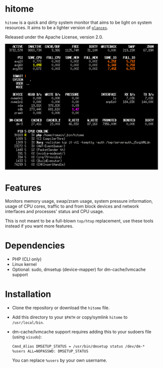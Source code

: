 hitome
======

`hitome` is a quick and dirty system monitor that aims to be light on
system resources. It aims to be a lighter version of
[`glances`](https://github.com/nicolargo/glances).

Released under the Apache License, version 2.0.

![](./demo.gif)

Features
========

Monitors memory usage, swap/zram usage, system pressure information,
usage of CPU cores, traffic to and from block devices and network
interfaces and processes' status and CPU usage.

This is not meant to be a full-blown `top/htop` replacement, use these
tools instead if you want more features.

Dependencies
============

* PHP (CLI only)
* Linux kernel
* Optional: sudo, dmsetup (device-mapper) for dm-cache/lvmcache support

Installation
============

* Clone the repository or download the `hitome` file.
* Add this directory to your `$PATH` or copy/symlink `hitome` to `/usr/local/bin`.

* dm-cache/lvmcache support requires adding this to your sudoers file (using `visudo`):
  ~~~
  Cmnd_Alias DMSETUP_STATUS = /usr/bin/dmsetup status /dev/dm-*
  %users ALL=NOPASSWD: DMSETUP_STATUS
  ~~~
  You can replace `%users` by your own username.